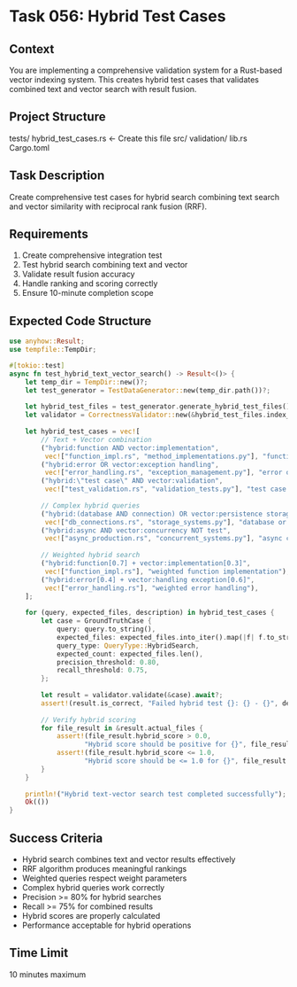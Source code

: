 # Task 056: Hybrid Test Cases

## Context
You are implementing a comprehensive validation system for a Rust-based vector indexing system. This creates hybrid test cases that validates combined text and vector search with result fusion.

## Project Structure
tests/
  hybrid_test_cases.rs  <- Create this file
src/
  validation/
  lib.rs
Cargo.toml

## Task Description
Create comprehensive test cases for hybrid search combining text search and vector similarity with reciprocal rank fusion (RRF).

## Requirements
1. Create comprehensive integration test
2. Test hybrid search combining text and vector
3. Validate result fusion accuracy
4. Handle ranking and scoring correctly
5. Ensure 10-minute completion scope

## Expected Code Structure
```rust
use anyhow::Result;
use tempfile::TempDir;

#[tokio::test]
async fn test_hybrid_text_vector_search() -> Result<()> {
    let temp_dir = TempDir::new()?;
    let test_generator = TestDataGenerator::new(temp_dir.path())?;
    
    let hybrid_test_files = test_generator.generate_hybrid_test_files().await?;
    let validator = CorrectnessValidator::new(&hybrid_test_files.index_path, &hybrid_test_files.vector_path).await?;
    
    let hybrid_test_cases = vec![
        // Text + Vector combination
        ("hybrid:function AND vector:implementation", 
         vec!["function_impl.rs", "method_implementations.py"], "function with implementation semantics"),
        ("hybrid:error OR vector:exception handling", 
         vec!["error_handling.rs", "exception_management.py"], "error or exception semantics"),
        ("hybrid:\"test case\" AND vector:validation", 
         vec!["test_validation.rs", "validation_tests.py"], "test case with validation semantics"),
        
        // Complex hybrid queries
        ("hybrid:(database AND connection) OR vector:persistence storage", 
         vec!["db_connections.rs", "storage_systems.py"], "database or storage concepts"),
        ("hybrid:async AND vector:concurrency NOT test", 
         vec!["async_production.rs", "concurrent_systems.py"], "async concurrency not test"),
        
        // Weighted hybrid search
        ("hybrid:function[0.7] + vector:implementation[0.3]", 
         vec!["function_impl.rs"], "weighted function implementation"),
        ("hybrid:error[0.4] + vector:handling exception[0.6]", 
         vec!["error_handling.rs"], "weighted error handling"),
    ];
    
    for (query, expected_files, description) in hybrid_test_cases {
        let case = GroundTruthCase {
            query: query.to_string(),
            expected_files: expected_files.into_iter().map(|f| f.to_string()).collect(),
            query_type: QueryType::HybridSearch,
            expected_count: expected_files.len(),
            precision_threshold: 0.80,
            recall_threshold: 0.75,
        };
        
        let result = validator.validate(&case).await?;
        assert!(result.is_correct, "Failed hybrid test {}: {} - {}", description, query, result.summary());
        
        // Verify hybrid scoring
        for file_result in &result.actual_files {
            assert!(file_result.hybrid_score > 0.0,
                   "Hybrid score should be positive for {}", file_result.filename);
            assert!(file_result.hybrid_score <= 1.0,
                   "Hybrid score should be <= 1.0 for {}", file_result.filename);
        }
    }
    
    println!("Hybrid text-vector search test completed successfully");
    Ok(())
}
```

## Success Criteria
- Hybrid search combines text and vector results effectively
- RRF algorithm produces meaningful rankings
- Weighted queries respect weight parameters
- Complex hybrid queries work correctly
- Precision >= 80% for hybrid searches
- Recall >= 75% for combined results
- Hybrid scores are properly calculated
- Performance acceptable for hybrid operations

## Time Limit
10 minutes maximum